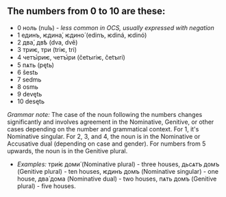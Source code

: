 ## The numbers from 0 to 10 are these:
* 0 ноль (nulь) - *less common in OCS, usually expressed with negation*
* 1 единъ, ѥдина́, ѥдино́ (edinъ, ѥdiná, ѥdinó)
* 2 два́, двѣ (dva, dvě)
* 3 триѥ, три (triѥ, tri)
* 4 четꙑ́риѥ, четꙑ́ри (četꙑriѥ, četꙑri)
* 5 пѧть (pętь)
* 6 šestь
* 7 sedmь
* 8 osmь
* 9 devętь
* 10 desętь

*Grammar note:* The case of the noun following the numbers changes significantly and involves agreement in the Nominative, Genitive, or other cases depending on the number and grammatical context. For 1, it's Nominative singular. For 2, 3, and 4, the noun is in the Nominative or Accusative dual (depending on case and gender). For numbers from 5 upwards, the noun is in the Genitive plural.

* *Examples:* три́ѥ доми́ (Nominative plural) - three houses, дьсѧтъ домъ (Genitive plural) - ten houses, ѥдинъ домъ (Nominative singular) - one house, два́ дома (Nominative dual) - two houses, пѧть домъ (Genitive plural) - five houses.